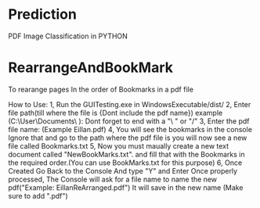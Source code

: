# Prediction
PDF Image Classification in PYTHON

# RearrangeAndBookMark
To rearange pages In the order of Bookmarks in a pdf file

How to Use:
1, Run the GUITesting.exe in WindowsExecutable/dist/
2, Enter file path(till where the file is {Dont include the pdf name}) example (C:\User\Documents\ ): Dont forget to end with a "\ " or "/"
3, Enter the pdf file name: (Example Eillan.pdf)
4, You will see the bookmarks in the console Ignore that and go to the path where the pdf file is you will now see a new file called Bookmarks.txt
5, Now you must maually create a new text document called "NewBookMarks.txt". and fill that with the Bookmarks in the required order.(You can use BookMarks.txt for this purpose)
6, Once Created Go Back to the Console And type "Y" and Enter Once properly processed, The Console will ask for a file name to name the new pdf("Example: EillanReArranged.pdf")
  It will save in the new name (Make sure to add ".pdf")
